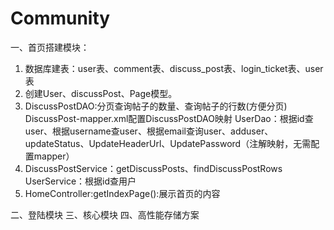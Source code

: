 # Community

一、首页搭建模块：
1.	数据库建表：user表、comment表、discuss_post表、login_ticket表、user表
2.	创建User、discussPost、Page模型。
3.	DiscussPostDAO:分页查询帖子的数量、查询帖子的行数(方便分页)
  DiscussPost-mapper.xml配置DiscussPostDAO映射
  UserDao：根据id查user、根据username查user、根据email查询user、adduser、updateStatus、UpdateHeaderUrl、UpdatePassword（注解映射，无需配置mapper）
4.	DiscussPostService：getDiscussPosts、findDiscussPostRows
  UserService：根据id查用户
5.	HomeController:getIndexPage():展示首页的内容

二、登陆模块
三、核心模块
四、高性能存储方案
